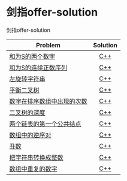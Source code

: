 # 剑指offer-solution  
剑指offer-solution  

| Problem                                                              | Solution                                              | 
| -------------------------------------------------------------        | :-------------------------------------------------:   |
| [和为S的两个数字](https://www.nowcoder.com/practice/390da4f7a00f44bea7c2f3d19491311b?tpId=13&tqId=11195&tPage=3&rp=3&ru=/ta/coding-interviews&qru=/ta/coding-interviews/question-ranking)  | [C++](./CPP/TwoSum.cpp) |
| [和为S的连续正数序列](https://www.nowcoder.com/practice/c451a3fd84b64cb19485dad758a55ebe?tpId=13&tqId=11194&rp=3&ru=/ta/coding-interviews&qru=/ta/coding-interviews/question-ranking)  | [C++](./CPP/continuousSUM.cpp) |
| [左旋转字符串](https://www.nowcoder.com/practice/12d959b108cb42b1ab72cef4d36af5ec?tpId=13&tqId=11196&rp=3&ru=/ta/coding-interviews&qru=/ta/coding-interviews/question-ranking)  | [C++](./CPP/Left-handed.cpp) |
| [平衡二叉树](https://www.nowcoder.com/practice/8b3b95850edb4115918ecebdf1b4d222?tpId=13&tqId=11192&rp=3&ru=/ta/coding-interviews&qru=/ta/coding-interviews/question-ranking)  | [C++](./CPP/balance_tree.cpp) |
| [数字在排序数组中出现的次数](https://www.nowcoder.com/practice/70610bf967994b22bb1c26f9ae901fa2?tpId=13&tqId=11190&rp=3&ru=/ta/coding-interviews&qru=/ta/coding-interviews/question-ranking)  | [C++](./CPP/GetNumberOfK.cpp) |
| [二叉树的深度](https://www.nowcoder.com/practice/435fb86331474282a3499955f0a41e8b?tpId=13&tqId=11191&rp=3&ru=/ta/coding-interviews&qru=/ta/coding-interviews/question-ranking)  | [C++](./CPP/depth_of_tree.cpp) |
| [两个链表的第一个公共结点](https://www.nowcoder.com/practice/6ab1d9a29e88450685099d45c9e31e46?tpId=13&tqId=11189&rp=3&ru=/ta/coding-interviews&qru=/ta/coding-interviews/question-ranking)  | [C++](./CPP/FindFirstCommonNode.cpp) |
| [数组中的逆序对](https://www.nowcoder.com/practice/96bd6684e04a44eb80e6a68efc0ec6c5?tpId=13&tqId=11188&rp=3&ru=/ta/coding-interviews&qru=/ta/coding-interviews/question-ranking)  | [C++](./CPP/InversePairs.cpp) |
| [丑数](https://www.nowcoder.com/practice/6aa9e04fc3794f68acf8778237ba065b?tpId=13&tqId=11186&rp=3&ru=/ta/coding-interviews&qru=/ta/coding-interviews/question-ranking)  | [C++](./CPP/UglyNumber.cpp) |
| [把字符串转换成整数](https://www.nowcoder.com/practice/1277c681251b4372bdef344468e4f26e?tpId=13&tqId=11202&tPage=3&rp=3&ru=/ta/coding-interviews&qru=/ta/coding-interviews/question-ranking)  | [C++](./CPP/StrToInt.cpp) |
| [数组中重复的数字](https://www.nowcoder.com/practice/623a5ac0ea5b4e5f95552655361ae0a8?tpId=13&tqId=11203&rp=3&ru=/ta/coding-interviews&qru=/ta/coding-interviews/question-ranking)  | [C++](./CPP/duplicateNumInArray.cpp) |

